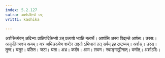 ```yaml
---
index: 5.2.127
sutra: अर्शाऽदिभ्यो ऽच्
vritti: kashika

---
```

अर्शसित्येवम् अदिभ्यः प्रातिपदिकेभ्यो ऽच् प्रत्ययो भवति मत्वर्थे। अर्शासि अस्य विद्यन्ते अर्शसः। उरसः। आकृतिगणश्च अयम्। यत्र अभिन्नरूपेण शब्देन तद्वतो ऽभिधानं तत् सर्वम् इह द्रष्टव्यम्। अर्शस्। उरस्। तुन्द। चतुर। पलित। जटा। घता। अभ्र। कर्दम। आम। लवण। स्वाङ्गाद्धीनात्। वर्णात्। अर्शाऽदिः।